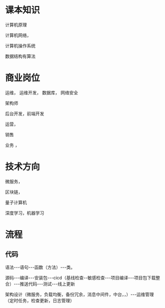 # 课本知识

计算机原理

计算机网络， 

计算机操作系统

数据结构有算法

# 商业岗位

运维， 运维开发， 数据库， 网络安全 

架构师

后台开发，前端开发

运营， 

销售

业务 ，   

# 技术方向

微服务，

区块链， 

量子计算机

深度学习，机器学习

# 流程
## 代码
语法---语句---函数（方法）---类。


源码---编译---安装包---cicd（基线检查--敏感检查---项目编译---项目包下载整合）---推送代码---测试---线上更新

架构设计（微服务，负载均衡，备份冗余，消息中间件，中台，，）---运维管理（定时任务，检查更新，日志管理）



